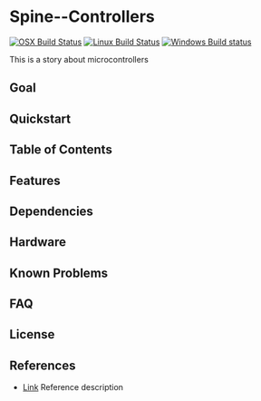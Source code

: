 # Spine--Controllers
[![OSX Build Status](https://github.com/autonomousrobotshq/Spine--Controllers/workflows/macos/badge.svg)](https://github.com/autonomousrobotshq/Spine--Controllers/actions?workflow=macos)
[![Linux Build Status](https://github.com/autonomousrobotshq/Spine--Controllers/workflows/linux/badge.svg)](https://github.com/autonomousrobotshq/Spine--Controllers/actions?workflow=linux)
[![Windows Build status](https://github.com/autonomousrobotshq/Spine--Controllers/workflows/windows/badge.svg)](https://github.com/autonomousrobotshq/Spine--Controllers/actions?workflow=windows)

This is a story about microcontrollers

## Goal

## Quickstart

## Table of Contents

## Features

## Dependencies

## Hardware

## Known Problems

## FAQ

## License

## References

* [Link](link) Reference description
